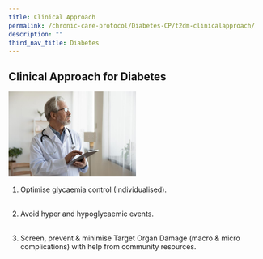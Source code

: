 ```yaml
---
title: Clinical Approach
permalink: /chronic-care-protocol/Diabetes-CP/t2dm-clinicalapproach/
description: ""
third_nav_title: Diabetes
---
```

## Clinical Approach for Diabetes

<img src="/images/pensive.jpg" width="50%">  </img>

1.  Optimise glycaemia control (Individualised). 
<br><br>

2.  Avoid hyper and hypoglycaemic events.
<br><br>

3. Screen, prevent & minimise Target Organ Damage (macro & micro complications) with help from community resources.
